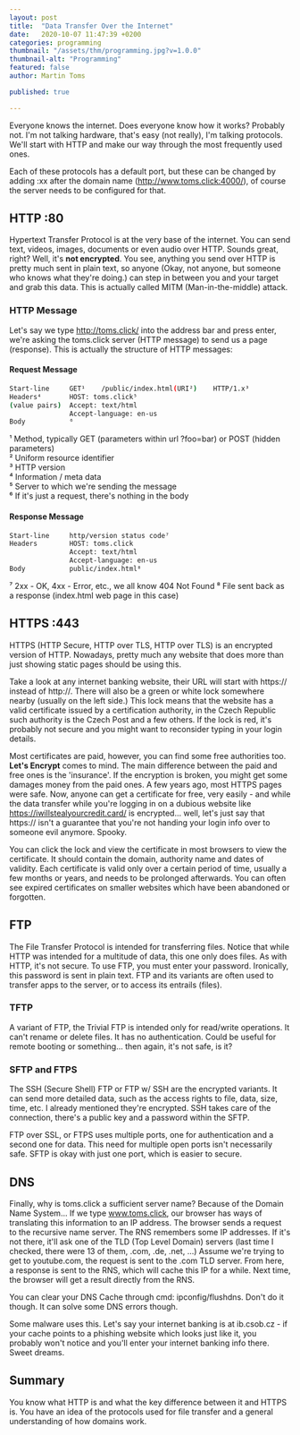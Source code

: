 ```yaml
---
layout: post
title:  "Data Transfer Over the Internet"
date:   2020-10-07 11:47:39 +0200
categories: programming
thumbnail: "/assets/thm/programming.jpg?v=1.0.0"
thumbnail-alt: "Programming"
featured: false
author: Martin Toms

published: true

---
```

Everyone knows the internet. Does everyone know how it works? Probably not. I'm not talking hardware, that's easy (not really), I'm talking protocols. We'll start with HTTP and make our way through the most frequently used ones.

Each of these protocols has a default port, but these can be changed by adding :xx after the domain name (http://www.toms.click:4000/), of course the server needs to be configured for that.

## HTTP :80

Hypertext Transfer Protocol is at the very base of the internet. You can send text, videos, images, documents or even audio over HTTP. Sounds great, right? Well, it's **not encrypted**. You see, anything you send over HTTP is pretty much sent in plain text, so anyone (Okay, not anyone, but someone who knows what they're doing.) can step in between you and your target and grab this data. This is actually called MITM (Man-in-the-middle) attack.

### HTTP Message

Let's say we type http://toms.click/ into the address bar and press enter, we're asking the toms.click server (HTTP message) to send us a page (response). This is actually the structure of HTTP messages:

#### Request Message

```bash
Start-line     GET¹    /public/index.html(URI²)    HTTP/1.x³
Headers⁴       HOST: toms.click⁵
(value pairs)  Accept: text/html
               Accept-language: en-us
Body           ⁶
```

¹ Method, typically GET (parameters within url ?foo=bar) or POST (hidden parameters)  
² Uniform resource identifier  
³ HTTP version  
⁴ Information / meta data  
⁵ Server to which we're sending the message  
⁶ If it's just a request, there's nothing in the body

#### Response Message

```bash
Start-line     http/version status code⁷
Headers        HOST: toms.click
               Accept: text/html
               Accept-language: en-us
Body           public/index.html⁸
```

⁷ 2xx - OK, 4xx - Error, etc., we all know 404 Not Found
⁸ File sent back as a response (index.html web page in this case)

## HTTPS :443

HTTPS (HTTP Secure, HTTP over TLS, HTTP over TLS) is an encrypted version of HTTP. Nowadays, pretty much any website that does more than just showing static pages should be using this.

Take a look at any internet banking website, their URL will start with https:// instead of http://. There will also be a green or white lock somewhere nearby (usually on the left side.) This lock  means that the website has a valid certificate issued by a certification authority, in the Czech Republic such authority is the Czech Post and a few others. If the lock is red, it's probably not secure and you might want to reconsider typing in your login details.

Most certificates are paid, however, you can find some free authorities too. **Let's Encrypt** comes to mind. The main difference between the paid and free ones is the 'insurance'. If the encryption is broken, you might get some damages money from the paid ones. A few years ago, most HTTPS pages were safe. Now, anyone can get a certificate for free, very easily - and while the data transfer while you're logging in on a dubious website like https://iwillstealyourcredit.card/ is encrypted... well, let's just say that https:// isn't a guarantee that you're not handing your login info over to someone evil anymore. Spooky.

You can click the lock and view the certificate in most browsers to view the certificate. It should contain the domain, authority name and dates of validity. Each certificate is valid only over a certain period of time, usually a few months or years, and needs to be prolonged afterwards. You can often see expired certificates on smaller websites which have been abandoned or forgotten.

## FTP

The File Transfer Protocol is intended for transferring files. Notice that while HTTP was intended for a multitude of data, this one only does files. As with HTTP, it's not secure. To use FTP, you must enter your password. Ironically, this password is sent in plain text. FTP and its variants are often used to transfer apps to the server, or to access its entrails (files).

### TFTP

A variant of FTP, the Trivial FTP is intended only for read/write operations. It can't rename or delete files. It has no authentication. Could be useful for remote booting or something... then again, it's not safe, is it?

### SFTP and FTPS

The SSH (Secure Shell) FTP or FTP w/ SSH are the encrypted variants. It can send more detailed data, such as the access rights to file, data, size, time, etc. I already mentioned they're encrypted. SSH takes care of the connection, there's a public key and a password within the SFTP.

FTP over SSL, or FTPS uses multiple ports, one for authentication and a second one for data. This need for multiple open ports isn't necessarily safe. SFTP is okay with just one port, which is easier to secure.

## DNS

Finally, why is toms.click a sufficient server name? Because of the Domain Name System... If we type www.toms.click, our browser has ways of translating this information to an IP address. The browser sends a request to the recursive name server. The RNS remembers some IP addresses. If it's not there, it'll ask one of the TLD (Top Level Domain) servers (last time I checked, there were 13 of them, .com, .de, .net, ...) Assume we're trying to get to youtube.com, the request is sent to the .com TLD server. From here, a response is sent to the RNS, which will cache this IP for a while. Next time, the browser will get a result directly from the RNS.

You can clear your DNS Cache through cmd: ipconfig/flushdns. Don't do it though. It can solve some DNS errors though.

Some malware uses this. Let's say your internet banking is at ib.csob.cz - if your cache points to a phishing website which looks just like it, you probably won't notice and you'll enter your internet banking info there. Sweet dreams.

## Summary

You know what HTTP is and what the key difference between it and HTTPS is. You have an idea of the protocols used for file transfer and a general understanding of how domains work.